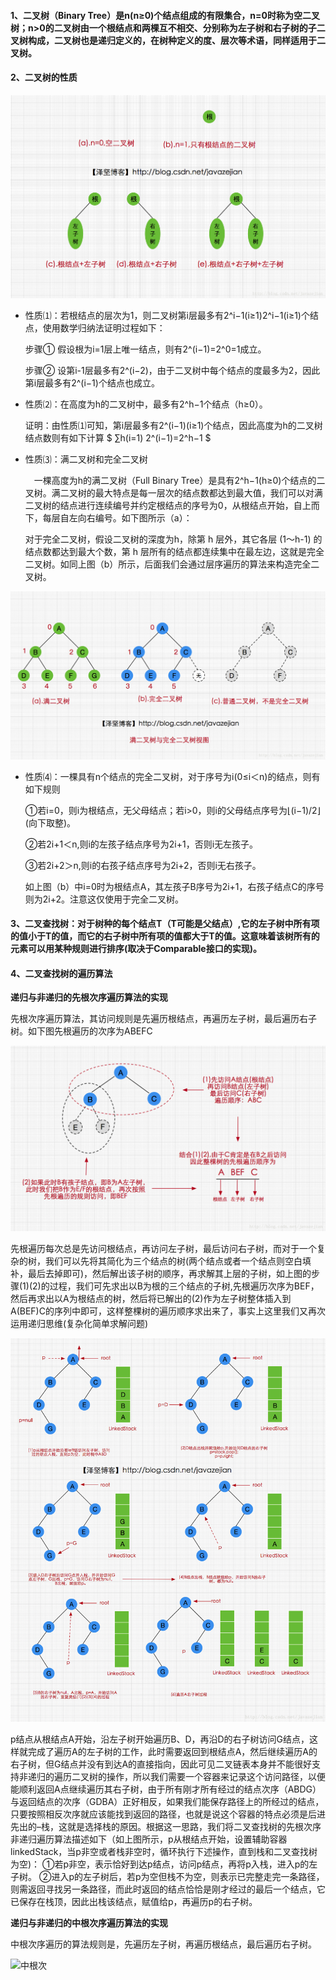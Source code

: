 #### 1、二叉树（Binary Tree）是n(n≥0)个结点组成的有限集合，n=0时称为空二叉树；n>0的二叉树由一个根结点和两棵互不相交、分别称为左子树和右子树的子二叉树构成，二叉树也是递归定义的，在树种定义的度、层次等术语，同样适用于二叉树。

#### 2、二叉树的性质

![二叉树](https://github.com/chen-eugene/Algorithm/blob/master/image/20161218201824994.png)

  - 性质⑴：若根结点的层次为1，则二叉树第i层最多有2^i−1(i≥1)2^i−1(i≥1)个结点，使用数学归纳法证明过程如下： 

    步骤① 假设根为i=1层上唯一结点，则有2^(i−1)=2^0=1成立。 
    
    步骤② 设第i-1层最多有2^(i−2)，由于二叉树中每个结点的度最多为2，因此第i层最多有2^(i−1)个结点也成立。
    
  - 性质⑵：在高度为h的二叉树中，最多有2^h−1个结点（h≥0）。 

    证明：由性质⑴可知，第i层最多有2^(i−1)(i≥1)个结点，因此高度为h的二叉树结点数则有如下计算 $ ∑h(i=1) 2^(i−1)=2^h−1 $
    
  - 性质⑶：满二叉树和完全二叉树 
  
     一棵高度为h的满二叉树（Full Binary Tree）是具有2^h−1(h≥0)个结点的二叉树。满二叉树的最大特点是每一层次的结点数都达到最大值，我们可以对满二叉树的结点进行连续编号并约定根结点的序号为0，从根结点开始，自上而下，每层自左向右编号。如下图所示（a）：
     
     对于完全二叉树，假设二叉树的深度为h，除第 h 层外，其它各层 (1～h-1) 的结点数都达到最大个数，第 h 层所有的结点都连续集中在最左边，这就是完全二叉树。如同上图（b）所示，后面我们会通过层序遍历的算法来构造完全二叉树。

![满二叉树](https://github.com/chen-eugene/Algorithm/blob/master/image/20161218221545338.png)

  - 性质⑷：一棵具有n个结点的完全二叉树，对于序号为i(0≤i＜n)的结点，则有如下规则 

    ①若i=0，则i为根结点，无父母结点；若i>0，则i的父母结点序号为⌊(i−1)/2⌋(向下取整)。 
    
    ②若2i+1＜n,则i的左孩子结点序号为2i+1，否则i无左孩子。 
    
    ③若2i+2＞n,则i的右孩子结点序号为2i+2，否则i无右孩子。 
    
    如上图（b）中i=0时为根结点A，其左孩子B序号为2i+1，右孩子结点C的序号则为2i+2。注意这仅使用于完全二叉树。
    
#### 3、二叉查找树：对于树种的每个结点T（T可能是父结点）,它的左子树中所有项的值小于T的值，而它的右子树中所有项的值都大于T的值。这意味着该树所有的元素可以用某种规则进行排序(取决于Comparable接口的实现)。

#### 4、二叉查找树的遍历算法

   **递归与非递归的先根次序遍历算法的实现**
   
   先根次序遍历算法，其访问规则是先遍历根结点，再遍历左子树，最后遍历右子树。如下图先根遍历的次序为ABEFC 
   
   ![先根次](https://github.com/chen-eugene/Algorithm/blob/master/image/20161220224702494.png)

   先根遍历每次总是先访问根结点，再访问左子树，最后访问右子树，而对于一个复杂的树，我们可以先将其简化为三个结点的树(两个结点或者一个结点则空白填补，最后去掉即可)，然后解出该子树的顺序，再求解其上层的子树，如上图的步骤(1)(2)的过程，我们可先求出以B为根的三个结点的子树,先根遍历次序为BEF，然后再求出以A为根结点的树，然后将已解出的(2)作为左子树整体插入到A(BEF)C的序列中即可，这样整棵树的遍历顺序求出来了，事实上这里我们又再次运用递归思维(复杂化简单求解问题)
   
   ![非递归先根次](https://github.com/chen-eugene/Algorithm/blob/master/image/20161221080520699.png)

   p结点从根结点A开始，沿左子树开始遍历B、D，再沿D的右子树访问G结点，这样就完成了遍历A的左子树的工作，此时需要返回到根结点A，然后继续遍历A的右子树，但G结点并没有到达A的直接指向，因此可见二叉链表本身并不能很好支持非递归的遍历二叉树的操作，所以我们需要一个容器来记录这个访问路径，以便能顺利返回A点继续遍历其右子树，由于所有刚才所有经过的结点次序（ABDG）与返回结点的次序（GDBA）正好相反，如果我们能保存路径上的所经过的结点，只要按照相反次序就应该能找到返回的路径，也就是说这个容器的特点必须是后进先出的–栈，这就是选择栈的原因。根据这一思路，我们将二叉查找树的先根次序非递归遍历算法描述如下（如上图所示，p从根结点开始，设置辅助容器linkedStack，当p非空或者栈非空时，循环执行下述操作，直到栈和二叉查找树为空)： 
①若p非空，表示恰好到达p结点，访问p结点，再将p入栈，进入p的左子树。 
②进入p的左子树后，若p为空但栈不为空，则表示已完整走完一条路径，则需返回寻找另一条路径，而此时返回的结点恰恰是刚才经过的最后一个结点，它已保存在栈顶，因此出栈该结点，赋值给p，再遍历p的右子树。

  **递归与非递归的中根次序遍历算法的实现**
  
  中根次序遍历的算法规则是，先遍历左子树，再遍历根结点，最后遍历右子树。
  
  ![中根次]()
  
    






